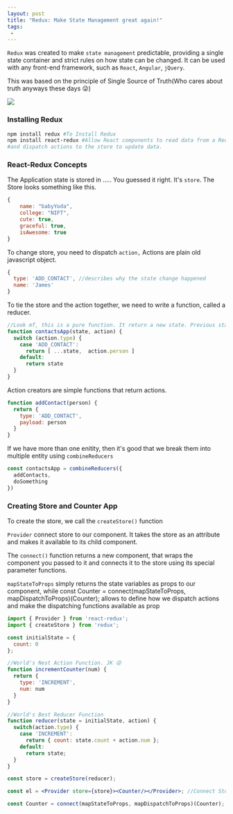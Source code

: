 ```yaml
---
layout: post
title: "Redux: Make State Management great again!"
tags:
 -
---
```

`Redux` was created to make `state management` predictable, providing a single state container and strict rules on how state can be changed. It can be used with any front-end framework, such as `React`, `Angular`, `jQuery`. 

This was based on the principle of Single Source of Truth(Who cares about truth anyways these days 😜)

<img class="img-fluid" src="/as_blog/images/redux.jpeg">

### Installing Redux

```bash
npm install redux #To Install Redux
npm install react-redux #Allow React components to read data from a Redux store, 
#and dispatch actions to the store to update data.
```

### React-Redux Concepts

The Application state is stored in ..... You guessed it right. It's `store`. The Store looks something like this.

```jsx
{
	name: "babyYoda",
	college: "NIFT",
	cute: true,
	graceful: true,
	isAwesome: true
}
```

To change store, you need to dispatch `action,` Actions are plain old javascript object.

```jsx
{ 
  type: 'ADD_CONTACT', //describes why the state change happened
  name: 'James' 
}
```

To tie the store and the action together, we need to write a function, called a reducer.

```jsx
//Look mf, this is a pure function. It return a new state. Previous state is unchanged
function contactsApp(state, action) {
  switch (action.type) {
    case 'ADD_CONTACT':
      return [ ...state,  action.person ]
    default:
      return state
  }
}
```

Action creators are simple functions that return actions.

```jsx
function addContact(person) {
  return {
    type: 'ADD_CONTACT',
    payload: person
  }
}
```

If we have more than one enitity, then it's good that we break them into multiple entity using `combineReducers`

```jsx
const contactsApp = combineReducers({
  addContacts,
  doSomething
})
```

### Creating Store and Counter App

To create the store, we call the `createStore()` function

`Provider`  connect store to our component. It takes the store as an attribute and makes it available to its child component.

The `connect()` function returns a new component, that wraps the component you passed to it and connects it to the store using its special parameter functions.

`mapStateToProps` simply returns the state variables as props to our component, while const Counter = connect(mapStateToProps, mapDispatchToProps)(Counter); allows to define how we dispatch actions and make the dispatching functions available as prop

```jsx
import { Provider } from 'react-redux';
import { createStore } from 'redux';

const initialState = {
  count: 0
};

//World's Nest Action Function. JK 😜
function incrementCounter(num) {
  return { 
    type: 'INCREMENT', 
    num: num 
  }
}

//World's Best Reducer Function
function reducer(state = initialState, action) {
  switch(action.type) {
    case 'INCREMENT':
      return { count: state.count + action.num };
    default:
      return state;
  }
}

const store = createStore(reducer);

const el = <Provider store={store}><Counter/></Provider>; //Connect Store to our Component. i.e Counter

const Counter = connect(mapStateToProps, mapDispatchToProps)(Counter);
```